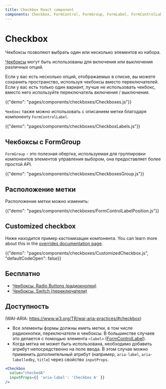 ```yaml
---
title: Checkbox React component
components: Checkbox, FormControl, FormGroup, FormLabel, FormControlLabel
---
```


# Checkbox

<p class="description">Чекбоксы позволяют выбрать один или несколько элементов из набора.</p>

[Чекбоксы](https://material.io/design/components/selection-controls.html#checkboxes) могут быть использованы для включения или выключения различных опций.

Если у вас есть несколько опций, отображаемых в списке, вы можете сохранить пространство, используя чекбоксы вместо переключателей. Если у вас есть только один вариант, лучше не использовать чекбокс, вместо него используйте переключатель включения / выключения.

{{"demo": "pages/components/checkboxes/Checkboxes.js"}}

`Чекбокс` также можно использовать с описанием метки благодаря компоненту `FormControlLabel`.

{{"demo": "pages/components/checkboxes/CheckboxLabels.js"}}

## Чекбоксы с FormGroup

`FormGroup` - это полезная обертка, используемая для группировки компонентов элементов управления выбором, она предоставляет более простой API.

{{"demo": "pages/components/checkboxes/CheckboxesGroup.js"}}

## Расположение метки

Расположение метки можно изменить:

{{"demo": "pages/components/checkboxes/FormControlLabelPosition.js"}}

## Customized checkbox

Ниже находится пример кастомизации компонента. You can learn more about this in the [overrides documentation page](/customization/components/).

{{"demo": "pages/components/checkboxes/CustomizedCheckbox.js", "defaultCodeOpen": false}}

## Бесплатно

- [Чекбоксы. Radio Buttons (радиокнопки)](https://www.nngroup.com/articles/checkboxes-vs-radio-buttons/)
- [Чекбоксы. Switch (переключатели)](https://uxplanet.org/checkbox-vs-toggle-switch-7fc6e83f10b8)

## Доступность

(WAI-ARIA: https://www.w3.org/TR/wai-aria-practices/#checkbox)

- Все элементы формы должны иметь метки, в том числе радиокнопки, переключатели и чекбоксы. В большинстве случаев это делается с помощью элемента `<label>` ([FormControlLabel](/api/form-control-label/)).
- Когда метка не может быть использована, необходимо добавить атрибут непосредственно на поле ввода. В этом случае можно применить дополнительный атрибут (например, `aria-label`, `aria-labelledby`, `title`) через свойство `inputProps`.

```jsx
<Checkbox
  value="checkedA"
  inputProps={{ 'aria-label': 'Checkbox A' }}
/>
```
